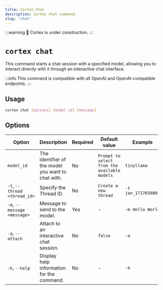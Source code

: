 ```yaml
---
title: Cortex Chat
description: Cortex chat command.
slug: "chat"
---
```


:::warning
🚧 Cortex is under construction.
:::

# `cortex chat`

This command starts a chat session with a specified model, allowing you to interact directly with it through an interactive chat interface.

:::info
This command is compatible with all OpenAI and OpenAI-compatible endpoints.
:::

## Usage

```bash
cortex chat [options] [model_id] [message]
```

## Options

| Option                      | Description                                                                                         | Required | Default value                              | Example                                      |
|-----------------------------|-----------------------------------------------------------------------------------------------------|----------|-------------------------------------------|----------------------------------------------|
| `model_id`                  | The identifier of the model you want to chat with.                                                  | No       | `Prompt to select from the available models` | `tinyllama`                             |
| `-t`, `--thread <thread_id>`  | Specify the Thread ID.                                                                              | No       | `Create a new thread`                     | `-t jan_1717650808`                             |
| `-m`, `--message <message>`   | Message to send to the model.                                                                       | Yes      | -                                         | `-m Hello World`            |
| `-a`, `--attach`              | Attach to an interactive chat session.                                                              | No       | `false`                                   | `-a`                                   |
| `-h`, `--help`                | Display help information for the command.                                                           | No       | -                                         | `-h`                                     |

